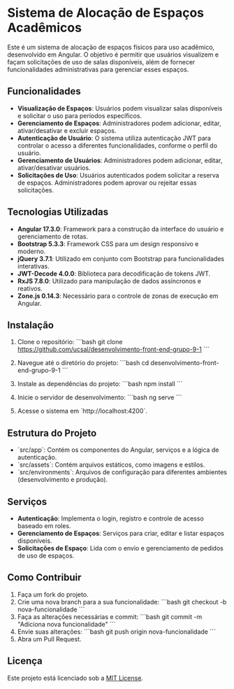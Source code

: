 # Sistema de Alocação de Espaços Acadêmicos

Este é um sistema de alocação de espaços físicos para uso acadêmico, desenvolvido em Angular. O objetivo é permitir que usuários visualizem e façam solicitações de uso de salas disponíveis, além de fornecer funcionalidades administrativas para gerenciar esses espaços.

## Funcionalidades

- **Visualização de Espaços**: Usuários podem visualizar salas disponíveis e solicitar o uso para períodos específicos.
- **Gerenciamento de Espaços**: Administradores podem adicionar, editar, ativar/desativar e excluir espaços.
- **Autenticação de Usuário**: O sistema utiliza autenticação JWT para controlar o acesso a diferentes funcionalidades, conforme o perfil do usuário.
- **Gerenciamento de Usuários**: Administradores podem adicionar, editar, ativar/desativar usuários.
- **Solicitações de Uso**: Usuários autenticados podem solicitar a reserva de espaços. Administradores podem aprovar ou rejeitar essas solicitações.

## Tecnologias Utilizadas

- **Angular 17.3.0**: Framework para a construção da interface do usuário e gerenciamento de rotas.
- **Bootstrap 5.3.3**: Framework CSS para um design responsivo e moderno.
- **jQuery 3.7.1**: Utilizado em conjunto com Bootstrap para funcionalidades interativas.
- **JWT-Decode 4.0.0**: Biblioteca para decodificação de tokens JWT.
- **RxJS 7.8.0**: Utilizado para manipulação de dados assíncronos e reativos.
- **Zone.js 0.14.3**: Necessário para o controle de zonas de execução em Angular.

## Instalação

1. Clone o repositório:
   \`\`\`bash
   git clone https://github.com/ucsal/desenvolvimento-front-end-grupo-9-1
   \`\`\`

2. Navegue até o diretório do projeto:
   \`\`\`bash
   cd desenvolvimento-front-end-grupo-9-1
   \`\`\`

3. Instale as dependências do projeto:
   \`\`\`bash
   npm install
   \`\`\`

4. Inicie o servidor de desenvolvimento:
   \`\`\`bash
   ng serve
   \`\`\`

5. Acesse o sistema em \`http://localhost:4200\`.

## Estrutura do Projeto

- \`src/app\`: Contém os componentes do Angular, serviços e a lógica de autenticação.
- \`src/assets\`: Contém arquivos estáticos, como imagens e estilos.
- \`src/environments\`: Arquivos de configuração para diferentes ambientes (desenvolvimento e produção).

## Serviços

- **Autenticação**: Implementa o login, registro e controle de acesso baseado em roles.
- **Gerenciamento de Espaços**: Serviços para criar, editar e listar espaços disponíveis.
- **Solicitações de Espaço**: Lida com o envio e gerenciamento de pedidos de uso de espaços.

## Como Contribuir

1. Faça um fork do projeto.
2. Crie uma nova branch para a sua funcionalidade:
   \`\`\`bash
   git checkout -b nova-funcionalidade
   \`\`\`
3. Faça as alterações necessárias e commit:
   \`\`\`bash
   git commit -m "Adiciona nova funcionalidade"
   \`\`\`
4. Envie suas alterações:
   \`\`\`bash
   git push origin nova-funcionalidade
   \`\`\`
5. Abra um Pull Request.

## Licença

Este projeto está licenciado sob a [MIT License](LICENSE).